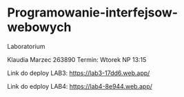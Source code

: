 # Programowanie-interfejsow-webowych
Laboratorium

Klaudia Marzec 263890
Termin: Wtorek NP 13:15

Link do deploy LAB3: https://lab3-17dd6.web.app/

Link do edploy LAB4: https://lab4-8e944.web.app/

